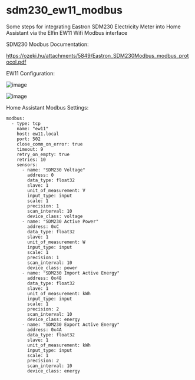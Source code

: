# sdm230_ew11_modbus
Some steps for integrating Eastron SDM230 Electricity Meter into Home Assistant via the Elfin EW11 Wifi Modbus interface

SDM230 Modbus Documentation:

https://ozeki.hu/attachments/5849/Eastron_SDM230Modbus_modbus_protocol.pdf

EW11 Configuration:

![image](https://user-images.githubusercontent.com/1854557/217095469-df918b7a-420f-49f9-8af1-2251d47cfc74.png)

![image](https://user-images.githubusercontent.com/1854557/217095519-049a1b9b-1ca5-44bd-997c-d040be79b23a.png)

Home Assistant Modbus Settings:

```
modbus:
  - type: tcp
    name: "ew11"
    host: ew11.local
    port: 502
    close_comm_on_error: true
    timeout: 9
    retry_on_empty: true
    retries: 10
    sensors:
      - name: "SDM230 Voltage"
        address: 0
        data_type: float32
        slave: 1
        unit_of_measurement: V
        input_type: input
        scale: 1
        precision: 1
        scan_interval: 10
        device_class: voltage
      - name: "SDM230 Active Power"
        address: 0xC
        data_type: float32
        slave: 1
        unit_of_measurement: W
        input_type: input
        scale: 1
        precision: 1
        scan_interval: 10
        device_class: power
      - name: "SDM230 Import Active Energy"
        address: 0x48
        data_type: float32
        slave: 1
        unit_of_measurement: kWh
        input_type: input
        scale: 1
        precision: 2
        scan_interval: 10
        device_class: energy
      - name: "SDM230 Export Active Energy"
        address: 0x4A
        data_type: float32
        slave: 1
        unit_of_measurement: kWh
        input_type: input
        scale: 1
        precision: 2
        scan_interval: 10
        device_class: energy
```
